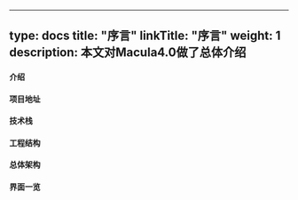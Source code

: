 
---
type: docs
title: "序言"
linkTitle: "序言"
weight: 1
description: 本文对Macula4.0做了总体介绍
---

#### 介绍

#### 项目地址

#### 技术栈

#### 工程结构

#### 总体架构

#### 界面一览

